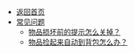 - [返回首页](/)
- [常见问题](常见问题/)
  - [物品损坏前的提示怎么关掉？](常见问题/物品损坏前的提示怎么关掉？.md)
  - [物品捡起来自动到背包怎么办？](常见问题/物品捡起来自动到背包怎么办？.md)
